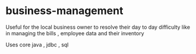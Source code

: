 # business-management
Useful for the local business owner to resolve their day to day difficulty like in managing the bills , employee data and their inventory

 Uses core java , jdbc , sql

